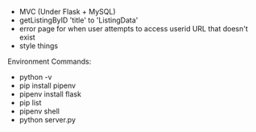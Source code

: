  - MVC (Under Flask + MySQL)
 - getListingByID 'title' to 'ListingData'
 - error page for when user attempts to access userid URL that doesn't exist
 - style things


 Environment Commands:
 - python -v
 - pip install pipenv
 - pipenv install flask
 - pip list
 - pipenv shell
 - python server.py